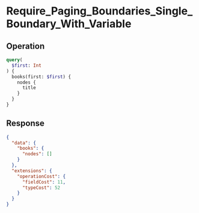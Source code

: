 # Require_Paging_Boundaries_Single_Boundary_With_Variable

## Operation

```graphql
query(
  $first: Int
) {
  books(first: $first) {
    nodes {
      title
    }
  }
}
```

## Response

```json
{
  "data": {
    "books": {
      "nodes": []
    }
  },
  "extensions": {
    "operationCost": {
      "fieldCost": 11,
      "typeCost": 52
    }
  }
}
```

